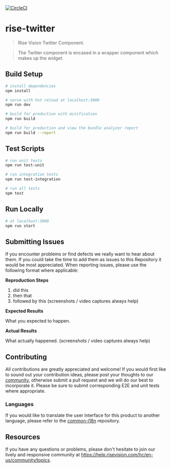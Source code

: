 [![CircleCI](https://circleci.com/gh/Rise-Vision/rise-twitter/tree/master.svg?style=svg)](https://circleci.com/gh/Rise-Vision/rise-twitter/tree/master)

# rise-twitter

> Rise Vision Twitter Component.

> The Twitter component is encased in a wrapper component which makes up the widget.

## Build Setup

``` bash
# install dependencies
npm install

# serve with hot reload at localhost:3000
npm run dev

# build for production with minification
npm run build

# build for production and view the bundle analyzer report
npm run build --report
```

## Test Scripts

``` bash
# run unit tests
npm run test-unit

# run integration tests
npm run test-integration

# run all tests
npm test
```

## Run Locally

``` bash
# at localhost:3000
npm run start
```

## Submitting Issues
If you encounter problems or find defects we really want to hear about them. If you could take the time to add them as issues to this Repository it would be most appreciated. When reporting issues, please use the following format where applicable:

**Reproduction Steps**

1. did this
2. then that
3. followed by this (screenshots / video captures always help)

**Expected Results**

What you expected to happen.

**Actual Results**

What actually happened. (screenshots / video captures always help)

## Contributing
All contributions are greatly appreciated and welcome! If you would first like to sound out your contribution ideas, please post your thoughts to our [community](https://help.risevision.com/hc/en-us/community/topics), otherwise submit a pull request and we will do our best to incorporate it. Please be sure to submit corresponding E2E and unit tests where appropriate.

### Languages
If you would like to translate the user interface for this product to another language, please refer to the [common-i18n](https://github.com/Rise-Vision/common-i18n) repository.

## Resources
If you have any questions or problems, please don't hesitate to join our lively and responsive community at https://help.risevision.com/hc/en-us/community/topics.
